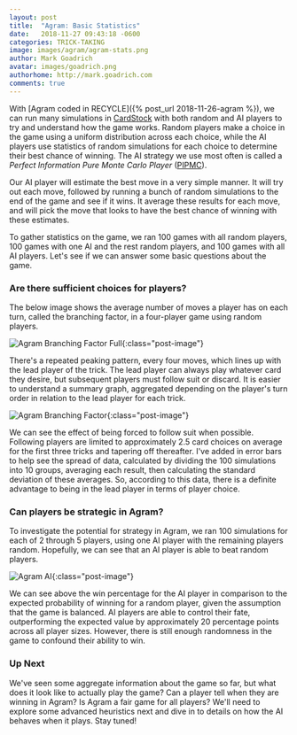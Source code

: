 ```yaml
---
layout: post
title:  "Agram: Basic Statistics"
date:   2018-11-27 09:43:18 -0600
categories: TRICK-TAKING
image: images/agram/agram-stats.png
author: Mark Goadrich
avatar: images/goadrich.png
authorhome: http://mark.goadrich.com
comments: true
---
```


With [Agram coded in RECYCLE]({% post_url 2018-11-26-agram %}), we can run many 
simulations in [CardStock](http://github.com/mgoadric/cardstock) with both random and AI 
players to try and understand how the game works. Random players make a choice in the 
game using a uniform distribution across each choice, while the AI players use 
statistics of random simulations for each choice to determine their
best chance of winning. The AI strategy we use most often is 
called a *Perfect Information Pure Monte Carlo Player* ([PIPMC](https://cardstock.readthedocs.io/en/latest/aiplayers/pipmc.html)).

Our AI player will estimate the best move in a very simple manner. It will 
try out each move, followed by running a 
bunch of random simulations to the end of the game and see if it wins. It average
these results for each move, and will pick 
the move that looks to have the best chance of winning with these estimates.

To gather statistics on the game, we ran 100 games with all random players, 100 games with 
one AI and the rest random players, and 100 games with all AI players. Let's see if we can
answer some basic questions about the game.

### Are there sufficient choices for players?

The below image shows the average number of moves a player has on each turn, called
the branching factor, in a four-player game 
using random players. 

![Agram Branching Factor Full]({{site.url}}{{site.baseurl}}/images/agram/AgramBFFull.png){:class="post-image"}

There's a repeated peaking pattern, every four moves, which lines up with the lead player
of the trick. The lead player can always play whatever card they desire, but subsequent players 
must follow suit or discard. It is easier to understand a summary graph, aggregated 
depending on the player's turn order in relation to the lead 
player for each trick. 

![Agram Branching Factor]({{site.url}}{{site.baseurl}}/images/agram/AgramBFRev.png){:class="post-image"}

We can see the effect of being forced to follow suit when possible. 
Following players are limited to approximately 2.5 card choices on average for the first three tricks and 
tapering off thereafter. I've added in error bars to help see the spread of data,
calculated by dividing the 100 simulations into 10 groups, averaging each result,
then calculating the standard deviation of these averages. 
So, according to this data, there is a definite advantage to being in the lead 
player in terms of player choice.

### Can players be strategic in Agram?

To investigate the potential for strategy in Agram, we ran 100 simulations for each of 2 through 5 players, 
using one AI player with the remaining players random. Hopefully, we can see that an AI player
is able to beat random players.

![Agram AI]({{site.url}}{{site.baseurl}}/images/agram/AgramIntelligent.png){:class="post-image"}

We can see above the win percentage for the 
AI player in comparison to the expected probability of winning for a random player, 
given the assumption that the game is balanced. AI players are able to control their 
fate, outperforming the expected value by approximately 20 percentage points across all 
player sizes. However, there is still enough randomness in the game to confound their 
ability to win. 

### Up Next

We've seen some aggregate information about the game so far, but what does it look like
to actually play the game? Can a player tell when they are winning in Agram? Is Agram
a fair game for all players? We'll need to explore some advanced heuristics next and 
dive in to details on how the AI behaves when it plays. Stay tuned!